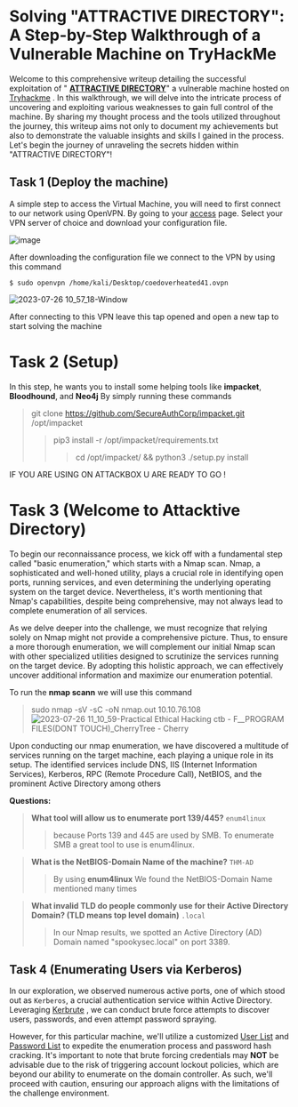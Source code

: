 # Solving "ATTRACTIVE DIRECTORY": A Step-by-Step Walkthrough of a Vulnerable Machine on TryHackMe

Welcome to this comprehensive writeup detailing the successful exploitation of " [**ATTRACTIVE DIRECTORY**](https://tryhackme.com/room/attacktivedirectory)" a vulnerable machine hosted on [Tryhackme](https://tryhackme.com/dashboard) . In this walkthrough, we will delve into the intricate process of uncovering and exploiting various weaknesses to gain full control of the machine. 
By sharing my thought process and the tools utilized throughout the journey, this writeup aims not only to document my achievements but also to demonstrate the valuable insights and skills I gained in the process.
Let's begin the journey of unraveling the secrets hidden within "ATTRACTIVE DIRECTORY"!

## Task 1 (Deploy the machine)
A simple step to access the Virtual Machine, you will need to first connect to our network using OpenVPN. By going to your [access](https://tryhackme.com/access) page. Select your VPN server of choice and download your configuration file. 

![image](https://github.com/zeyadtarekXx/Attractive-Directory-Writeup/assets/61972622/6e5d9f26-9caf-4520-bf92-6dbabd6dfda4)

After downloading the configuration file we connect to the VPN by using this command

```$ sudo openvpn /home/kali/Desktop/coedoverheated41.ovpn```

![2023-07-26 10_57_18-Window](https://github.com/zeyadtarekXx/Attractive-Directory-Writeup/assets/61972622/14aadfe9-48d0-4613-ac53-86ac23a49085)

After connecting to this VPN leave this tap opened and open a new tap to start solving the machine

# Task 2 (Setup)
In this step, he wants you to install some helping tools like **impacket**, **Bloodhound**, and **Neo4j**
By simply running these commands

> git clone https://github.com/SecureAuthCorp/impacket.git /opt/impacket
>> pip3 install -r /opt/impacket/requirements.txt
>>> cd /opt/impacket/ && python3 ./setup.py install

IF YOU ARE USING ON ATTACKBOX U ARE READY TO GO !

# Task 3 (Welcome to Attacktive Directory)
To begin our reconnaissance process, we kick off with a fundamental step called "basic enumeration," which starts with a Nmap scan. Nmap, a sophisticated and well-honed utility, plays a crucial role in identifying open ports, running services, and even determining the underlying operating system on the target device. Nevertheless, it's worth mentioning that Nmap's capabilities, despite being comprehensive, may not always lead to complete enumeration of all services.

As we delve deeper into the challenge, we must recognize that relying solely on Nmap might not provide a comprehensive picture. Thus, to ensure a more thorough enumeration, we will complement our initial Nmap scan with other specialized utilities designed to scrutinize the services running on the target device. By adopting this holistic approach, we can effectively uncover additional information and maximize our enumeration potential.

To run the **nmap scann** we will use this command
>sudo nmap -sV -sC -oN nmap.out 10.10.76.108
![2023-07-26 11_10_59-Practical Ethical Hacking ctb - F__PROGRAM FILES(DONT TOUCH)_CherryTree - Cherry](https://github.com/zeyadtarekXx/Attractive-Directory-Writeup/assets/61972622/3968b60f-aa8b-4ab2-a0be-76d4c2c1dd3b)

Upon conducting our nmap enumeration, we have discovered a multitude of services running on the target machine, each playing a unique role in its setup. The identified services include DNS, IIS (Internet Information Services), Kerberos, RPC (Remote Procedure Call), NetBIOS, and the prominent Active Directory among others

**Questions:**
> **What tool will allow us to enumerate port 139/445?**  `enum4linux`
>> because Ports 139 and 445 are used by SMB. To enumerate SMB a great tool to use is enum4linux.

> **What is the NetBIOS-Domain Name of the machine?**  `THM-AD`
>>By using **enum4linux** We found the NetBIOS-Domain Name mentioned many times

> **What invalid TLD do people commonly use for their Active Directory Domain? (TLD means top level domain)**  `.local`
>> In our Nmap results, we spotted an Active Directory (AD) Domain named "spookysec.local" on port 3389.

## Task 4 (Enumerating Users via Kerberos)
In our exploration, we observed numerous active ports, one of which stood out as `Kerberos`, a crucial authentication service within Active Directory. Leveraging [Kerbrute](https://github.com/ropnop/kerbrute/releases) , we can conduct brute force attempts to discover users, passwords, and even attempt password spraying.

However, for this particular machine, we'll utilize a customized [User List](https://raw.githubusercontent.com/Sq00ky/attacktive-directory-tools/master/userlist.txt) and [Password List](https://raw.githubusercontent.com/Sq00ky/attacktive-directory-tools/master/passwordlist.txt) to expedite the enumeration process and password hash cracking. It's important to note that brute forcing credentials may **NOT** be advisable due to the risk of triggering account lockout policies, which are beyond our ability to enumerate on the domain controller. As such, we'll proceed with caution, ensuring our approach aligns with the limitations of the challenge environment.
